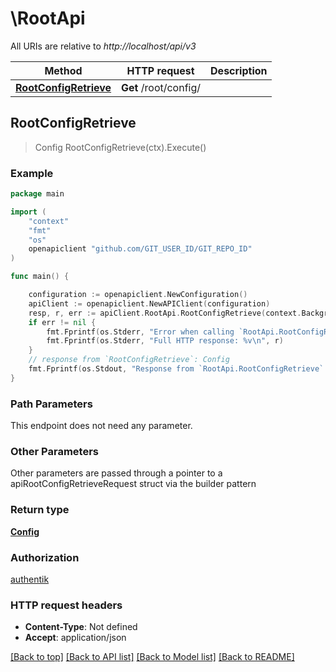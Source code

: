 # \RootApi

All URIs are relative to *http://localhost/api/v3*

Method | HTTP request | Description
------------- | ------------- | -------------
[**RootConfigRetrieve**](RootApi.md#RootConfigRetrieve) | **Get** /root/config/ | 



## RootConfigRetrieve

> Config RootConfigRetrieve(ctx).Execute()





### Example

```go
package main

import (
    "context"
    "fmt"
    "os"
    openapiclient "github.com/GIT_USER_ID/GIT_REPO_ID"
)

func main() {

    configuration := openapiclient.NewConfiguration()
    apiClient := openapiclient.NewAPIClient(configuration)
    resp, r, err := apiClient.RootApi.RootConfigRetrieve(context.Background()).Execute()
    if err != nil {
        fmt.Fprintf(os.Stderr, "Error when calling `RootApi.RootConfigRetrieve``: %v\n", err)
        fmt.Fprintf(os.Stderr, "Full HTTP response: %v\n", r)
    }
    // response from `RootConfigRetrieve`: Config
    fmt.Fprintf(os.Stdout, "Response from `RootApi.RootConfigRetrieve`: %v\n", resp)
}
```

### Path Parameters

This endpoint does not need any parameter.

### Other Parameters

Other parameters are passed through a pointer to a apiRootConfigRetrieveRequest struct via the builder pattern


### Return type

[**Config**](Config.md)

### Authorization

[authentik](../README.md#authentik)

### HTTP request headers

- **Content-Type**: Not defined
- **Accept**: application/json

[[Back to top]](#) [[Back to API list]](../README.md#documentation-for-api-endpoints)
[[Back to Model list]](../README.md#documentation-for-models)
[[Back to README]](../README.md)

